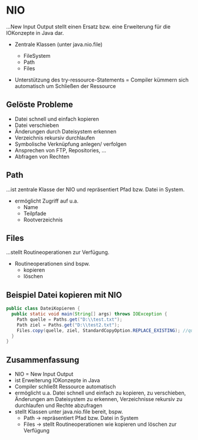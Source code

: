 # NIO

...New Input Output stellt einen Ersatz bzw. eine Erweiterung für die IOKonzepte in Java dar.

- Zentrale Klassen (unter java.nio.file)
  - FileSystem
  - Path
  - Files

- Unterstützung des try-ressource-Statements = Compiler kümmern sich automatisch um Schließen der Ressource

## Gelöste Probleme

- Datei schnell und einfach kopieren
- Datei verschieben
- Änderungen durch Dateisystem erkennen
- Verzeichnis rekursiv durchlaufen
- Symbolische Verknüpfung anlegen/ verfolgen
- Ansprechen von FTP, Repositories, ...
- Abfragen von Rechten

## Path

...ist zentrale Klasse der NIO und repräsentiert Pfad bzw. Datei in System.

- ermöglicht Zugriff auf u.a.
  - Name
  - Teilpfade
  - Rootverzeichnis

## Files

...stellt Routineoperationen zur Verfügung.

- Routineoperationen sind bspw.
  - kopieren
  - löschen

## Beispiel Datei kopieren mit NIO

```java
public class DateiKopieren {
  public static void main(String[] args) throws IOException {
    Path quelle = Paths.get("D:\\test.txt");
    Path ziel = Paths.get("D:\\test2.txt");
    Files.copy(quelle, ziel, StandardCopyOption.REPLACE_EXISTING); //quelle muss bereits existieren
  }
}
```

## Zusammenfassung

- NIO = New Input Output
- ist Erweiterung IOKonzepte in Java
- Compiler schließt Ressource automatisch
- ermöglicht u.a. Datei schnell und einfach zu kopieren, zu verschieben, Änderungen am Dateisystem zu erkennen, Verzeichnisse rekursiv zu durchlaufen und Rechte abzufragen
- stellt Klassen unter java.nio.file bereit, bspw.
  - Path -> repräsentiert Pfad bzw. Datei in System
  - Files -> stellt Routineoperationen wie kopieren und löschen zur Verfügung
